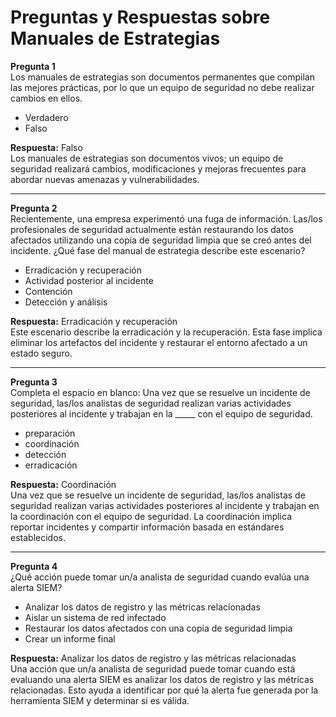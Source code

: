 # Preguntas y Respuestas sobre Manuales de Estrategias

**Pregunta 1**  
Los manuales de estrategias son documentos permanentes que compilan las mejores prácticas, por lo que un equipo de seguridad no debe realizar cambios en ellos.

- Verdadero
- Falso

**Respuesta:** Falso  
Los manuales de estrategias son documentos vivos; un equipo de seguridad realizará cambios, modificaciones y mejoras frecuentes para abordar nuevas amenazas y vulnerabilidades.

---

**Pregunta 2**  
Recientemente, una empresa experimentó una fuga de información. Las/los profesionales de seguridad actualmente están restaurando los datos afectados utilizando una copia de seguridad limpia que se creó antes del incidente. ¿Qué fase del manual de estrategia describe este escenario?

- Erradicación y recuperación
- Actividad posterior al incidente
- Contención
- Detección y análisis

**Respuesta:** Erradicación y recuperación  
Este escenario describe la erradicación y la recuperación. Esta fase implica eliminar los artefactos del incidente y restaurar el entorno afectado a un estado seguro.

---

**Pregunta 3**  
Completa el espacio en blanco: Una vez que se resuelve un incidente de seguridad, las/los analistas de seguridad realizan varias actividades posteriores al incidente y trabajan en la _____ con el equipo de seguridad.

- preparación
- coordinación
- detección
- erradicación

**Respuesta:** Coordinación  
Una vez que se resuelve un incidente de seguridad, las/los analistas de seguridad realizan varias actividades posteriores al incidente y trabajan en la coordinación con el equipo de seguridad. La coordinación implica reportar incidentes y compartir información basada en estándares establecidos.

---

**Pregunta 4**  
¿Qué acción puede tomar un/a analista de seguridad cuando evalúa una alerta SIEM?

- Analizar los datos de registro y las métricas relacionadas
- Aislar un sistema de red infectado
- Restaurar los datos afectados con una copia de seguridad limpia
- Crear un informe final

**Respuesta:** Analizar los datos de registro y las métricas relacionadas  
Una acción que un/a analista de seguridad puede tomar cuando está evaluando una alerta SIEM es analizar los datos de registro y las métricas relacionadas. Esto ayuda a identificar por qué la alerta fue generada por la herramienta SIEM y determinar si es válida.
